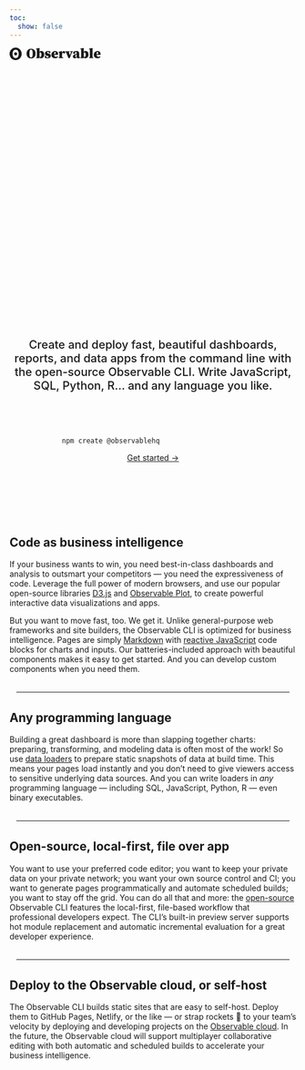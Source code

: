 ```yaml
---
toc:
  show: false
---
```


<a href="https://observablehq.com" style="color: inherit;">
  <svg width="160" viewBox="0 0 164.47500610351562 22.68549919128418" fill="currentColor">
    <path d="M10.9646 18.9046C9.95224 18.9046 9.07507 18.6853 8.33313 18.2467C7.59386 17.8098 7.0028 17.1909 6.62722 16.4604C6.22789 15.7003 5.93558 14.8965 5.75735 14.0684C5.56825 13.1704 5.47613 12.2574 5.48232 11.3427C5.48232 10.6185 5.52984 9.92616 5.62578 9.26408C5.7208 8.60284 5.89715 7.93067 6.15391 7.24843C6.41066 6.56618 6.74143 5.97468 7.14438 5.47308C7.56389 4.9592 8.1063 4.54092 8.72969 4.25059C9.38391 3.93719 10.1277 3.78091 10.9646 3.78091C11.977 3.78091 12.8542 4.00021 13.5962 4.43879C14.3354 4.87564 14.9265 5.49454 15.3021 6.22506C15.6986 6.97704 15.9883 7.7744 16.1719 8.61712C16.3547 9.459 16.447 10.3681 16.447 11.3427C16.447 12.067 16.3995 12.7593 16.3035 13.4214C16.2013 14.1088 16.0206 14.7844 15.7644 15.437C15.4994 16.1193 15.1705 16.7108 14.7739 17.2124C14.3774 17.714 13.8529 18.1215 13.1996 18.4349C12.5463 18.7483 11.8016 18.9046 10.9646 18.9046ZM12.8999 13.3447C13.4242 12.8211 13.7159 12.0966 13.7058 11.3427C13.7058 10.5639 13.4436 9.89654 12.92 9.34074C12.3955 8.78495 11.7441 8.50705 10.9646 8.50705C10.1852 8.50705 9.53376 8.78495 9.00928 9.34074C8.49569 9.87018 8.21207 10.5928 8.22348 11.3427C8.22348 12.1216 8.48572 12.7889 9.00928 13.3447C9.53376 13.9005 10.1852 14.1784 10.9646 14.1784C11.7441 14.1784 12.3891 13.9005 12.8999 13.3447ZM10.9646 22.6855C17.0199 22.6855 21.9293 17.6068 21.9293 11.3427C21.9293 5.07871 17.0199 0 10.9646 0C4.90942 0 0 5.07871 0 11.3427C0 17.6068 4.90942 22.6855 10.9646 22.6855Z"></path>
    <path d="M38.8561 19.5061C37.7933 19.5061 36.7728 19.3289 35.7944 18.9747C34.816 18.6205 33.9388 18.0807 33.1629 17.3553C32.4038 16.6299 31.8049 15.719 31.3664 14.6226C30.9278 13.5261 30.7085 12.2357 30.7085 10.7512C30.7085 9.26677 30.9278 7.97631 31.3664 6.87985C31.8218 5.78338 32.4291 4.87248 33.1882 4.14712C33.9473 3.42177 34.816 2.88197 35.7944 2.52773C36.7728 2.17348 37.7933 1.99636 38.8561 1.99636C39.9188 1.99636 40.9393 2.17348 41.9177 2.52773C42.8961 2.88197 43.7648 3.42177 44.5239 4.14712C45.283 4.87248 45.8819 5.78338 46.3205 6.87985C46.7759 7.97631 47.0036 9.26677 47.0036 10.7512C47.0036 12.2357 46.7843 13.5261 46.3458 14.6226C45.9072 15.719 45.2999 16.6299 44.5239 17.3553C43.7648 18.0807 42.8961 18.6205 41.9177 18.9747C40.9393 19.3289 39.9188 19.5061 38.8561 19.5061ZM38.8561 17.9626C39.5814 17.9626 40.1549 17.6674 40.5767 17.077C41.0152 16.4697 41.3273 15.6263 41.5129 14.5467C41.7153 13.4671 41.8165 12.2019 41.8165 10.7512C41.8165 9.30051 41.7153 8.03535 41.5129 6.95576C41.3273 5.87616 41.0152 5.03273 40.5767 4.42545C40.1549 3.81818 39.5814 3.51454 38.8561 3.51454C38.1476 3.51454 37.574 3.81818 37.1355 4.42545C36.6969 5.03273 36.3764 5.87616 36.1739 6.95576C35.9884 8.03535 35.8956 9.30051 35.8956 10.7512C35.8956 12.2019 35.9884 13.4671 36.1739 14.5467C36.3764 15.6263 36.6969 16.4697 37.1355 17.077C37.574 17.6674 38.1476 17.9626 38.8561 17.9626Z"></path>
    <path d="M48.1784 19.0253V17.7348L49.3171 17.4818C49.334 16.8745 49.3424 16.2251 49.3424 15.5335C49.3424 14.8419 49.3424 14.2346 49.3424 13.7117V3.21091L47.976 3.03379V1.89515L53.7451 0.756516L54.1753 1.03485L54.0741 4.55197V7.74015C55.0693 6.76177 56.267 6.27258 57.6671 6.27258C58.5949 6.27258 59.4383 6.51717 60.1974 7.00636C60.9565 7.47869 61.5553 8.19561 61.9939 9.15712C62.4494 10.1018 62.6771 11.2994 62.6771 12.7502C62.6771 14.1334 62.4156 15.3226 61.8927 16.3179C61.3698 17.3131 60.6866 18.0807 59.8431 18.6205C59.0166 19.1434 58.131 19.4048 57.1863 19.4048C56.461 19.4048 55.8284 19.2783 55.2886 19.0253C54.7488 18.7891 54.2765 18.4433 53.8716 17.9879L53.3656 19.4048L48.1784 19.0253ZM55.3392 8.77758C55.1199 8.77758 54.9091 8.81131 54.7066 8.87879C54.5211 8.94626 54.3355 9.03904 54.15 9.15712V16.6215C54.4873 16.8577 54.8837 16.9758 55.3392 16.9758C56.014 16.9758 56.5537 16.6299 56.9586 15.9383C57.3634 15.2467 57.5659 14.184 57.5659 12.7502C57.5659 11.2994 57.3634 10.2789 56.9586 9.68848C56.5537 9.08121 56.014 8.77758 55.3392 8.77758Z"></path>
    <path d="M68.4474 19.4048C66.693 19.4048 65.1411 18.9916 63.7916 18.165L63.9181 14.9262H66.2207L66.6255 17.5577C66.9123 17.6758 67.2075 17.7686 67.5111 17.8361C67.8148 17.8867 68.1269 17.912 68.4474 17.912C69.0884 17.912 69.586 17.8108 69.9402 17.6083C70.2945 17.4059 70.4716 17.0685 70.4716 16.5962C70.4716 16.2588 70.3366 15.9552 70.0667 15.6853C69.8137 15.4154 69.2655 15.1708 68.4221 14.9515L66.9798 14.572C65.9845 14.3021 65.2254 13.8297 64.7025 13.155C64.1796 12.4634 63.9181 11.6284 63.9181 10.65C63.9181 9.38485 64.3989 8.33899 65.3604 7.51242C66.3388 6.68586 67.7389 6.27258 69.5607 6.27258C70.3366 6.27258 71.0536 6.35692 71.7114 6.52561C72.3862 6.69429 73.0694 6.94732 73.761 7.2847L73.5586 10.1439H71.2307L70.674 7.89197C70.5053 7.85823 70.3198 7.83293 70.1174 7.81606C69.9318 7.78232 69.7041 7.76545 69.4342 7.76545C68.9619 7.76545 68.557 7.8751 68.2196 8.09439C67.8991 8.29682 67.7389 8.61732 67.7389 9.05591C67.7389 9.32581 67.857 9.58727 68.0931 9.8403C68.3293 10.0933 68.8859 10.3379 69.7631 10.5741L71.1801 10.9536C72.3609 11.2741 73.2043 11.7718 73.7104 12.4465C74.2333 13.1213 74.4948 13.9563 74.4948 14.9515C74.4948 16.436 73.9465 17.5493 72.8501 18.2915C71.7705 19.0337 70.3029 19.4048 68.4474 19.4048Z"></path>
    <path d="M82.007 7.63894C81.619 7.63894 81.2901 7.92571 81.0202 8.49924C80.7503 9.07278 80.5985 10.1439 80.5647 11.7127H81.754C82.3613 11.7127 82.7661 11.5946 82.9685 11.3585C83.1878 11.1055 83.2975 10.6584 83.2975 10.0174C83.2975 9.14025 83.1625 8.52455 82.8926 8.1703C82.6396 7.81606 82.3444 7.63894 82.007 7.63894ZM82.0829 19.4048C80.8178 19.4048 79.6876 19.1434 78.6923 18.6205C77.7139 18.0975 76.938 17.3469 76.3644 16.3685C75.7909 15.3732 75.5041 14.184 75.5041 12.8008C75.5041 11.7043 75.6981 10.7512 76.0861 9.94151C76.4741 9.13182 76.997 8.45707 77.6549 7.91727C78.3128 7.36061 79.0466 6.94732 79.8563 6.67742C80.666 6.40752 81.4841 6.27258 82.3106 6.27258C83.5252 6.27258 84.5289 6.52561 85.3217 7.03167C86.1314 7.52086 86.7387 8.18717 87.1435 9.03061C87.5484 9.85717 87.7508 10.7849 87.7508 11.8139C87.7508 12.0838 87.7424 12.32 87.7255 12.5224C87.7086 12.708 87.6749 12.9188 87.6243 13.155H80.59C80.725 14.3864 81.0877 15.2805 81.6781 15.8371C82.2853 16.3938 82.9601 16.6721 83.7023 16.6721C84.3433 16.6721 84.8916 16.5625 85.347 16.3432C85.8193 16.107 86.2326 15.8203 86.5869 15.4829L87.5737 16.4444C87.0339 17.4734 86.2917 18.224 85.347 18.6964C84.4192 19.1687 83.3312 19.4048 82.0829 19.4048Z"></path>
    <path d="M88.7975 19V17.7095L90.0121 17.4312C90.0289 16.8239 90.0374 16.1829 90.0374 15.5082C90.0374 14.8166 90.0374 14.2093 90.0374 13.6864V12.0923C90.0374 11.6199 90.0289 11.2404 90.0121 10.9536C90.0121 10.6669 90.0036 10.4054 89.9868 10.1692C89.9868 9.91621 89.9783 9.62101 89.9615 9.28364L88.5951 9.05591V8.01848L94.1871 6.27258L94.6425 6.55091L94.8449 9.48606C95.1823 8.3896 95.6631 7.5799 96.2872 7.05697C96.9282 6.53404 97.5524 6.27258 98.1596 6.27258C98.7838 6.27258 99.3067 6.45813 99.7284 6.82924C100.167 7.18349 100.428 7.74859 100.513 8.52455C100.479 9.19929 100.277 9.73066 99.9055 10.1186C99.5344 10.4897 99.0958 10.6753 98.5898 10.6753C97.8138 10.6753 97.1053 10.2114 96.4643 9.28364L96.3378 9.10651C96.0342 9.44389 95.7305 9.88248 95.4269 10.4223C95.1401 10.9621 94.9461 11.5187 94.8449 12.0923V13.6864C94.8449 14.1756 94.8449 14.7491 94.8449 15.407C94.8449 16.0648 94.8534 16.689 94.8702 17.2794L96.8439 17.7095V19H88.7975Z"></path>
    <path d="M109.671 7.86667V6.67742H114.428V7.86667L112.91 8.1197L108.735 19H106.457L101.953 8.1197L100.739 7.86667V6.67742H108.355V7.86667L107.014 8.1703L109.114 13.99L111.062 8.145L109.671 7.86667Z"></path>
    <path d="M124.267 19.4048C123.474 19.4048 122.833 19.253 122.344 18.9494C121.872 18.6289 121.526 18.1819 121.307 17.6083C120.817 18.1481 120.32 18.5867 119.814 18.9241C119.324 19.2446 118.624 19.4048 117.714 19.4048C116.718 19.4048 115.917 19.1181 115.31 18.5445C114.719 17.971 114.424 17.1697 114.424 16.1408C114.424 15.4829 114.568 14.9009 114.854 14.3948C115.158 13.8719 115.681 13.3996 116.423 12.9779C117.182 12.5393 118.245 12.1429 119.611 11.7886C119.814 11.738 120.05 11.679 120.32 11.6115C120.59 11.5272 120.868 11.4513 121.155 11.3838V10.4729C121.155 9.39328 121.028 8.65106 120.775 8.24621C120.539 7.84136 120.025 7.63894 119.232 7.63894C119.164 7.63894 119.097 7.63894 119.029 7.63894C118.979 7.63894 118.92 7.63894 118.852 7.63894V8.49924C118.852 9.52823 118.641 10.262 118.22 10.7006C117.798 11.1223 117.317 11.3332 116.777 11.3332C115.748 11.3332 115.107 10.8777 114.854 9.96682C114.854 8.87035 115.369 7.98475 116.398 7.31C117.444 6.61838 118.987 6.27258 121.028 6.27258C122.783 6.27258 124.014 6.66056 124.722 7.43652C125.448 8.19561 125.811 9.44389 125.811 11.1814V16.9758C125.811 17.2625 125.954 17.4059 126.241 17.4059C126.342 17.4059 126.443 17.3722 126.544 17.3047C126.646 17.2204 126.772 17.0685 126.924 16.8492L127.658 17.2541C127.354 18.0301 126.932 18.5867 126.392 18.9241C125.87 19.2446 125.161 19.4048 124.267 19.4048ZM118.776 15.3564C118.776 15.9805 118.903 16.4444 119.156 16.748C119.409 17.0517 119.721 17.2035 120.092 17.2035C120.21 17.2035 120.337 17.1782 120.472 17.1276C120.623 17.0601 120.851 16.9252 121.155 16.7227V12.573C120.902 12.6405 120.657 12.7333 120.421 12.8514C120.067 13.0201 119.704 13.3068 119.333 13.7117C118.962 14.1165 118.776 14.6647 118.776 15.3564Z"></path>
    <path d="M128.165 19.0253V17.7348L129.303 17.4818C129.32 16.8745 129.329 16.2251 129.329 15.5335C129.329 14.8419 129.329 14.2346 129.329 13.7117V3.21091L127.962 3.03379V1.89515L133.731 0.756516L134.161 1.03485L134.06 4.55197V7.74015C135.056 6.76177 136.253 6.27258 137.653 6.27258C138.581 6.27258 139.425 6.51717 140.184 7.00636C140.943 7.47869 141.542 8.19561 141.98 9.15712C142.436 10.1018 142.663 11.2994 142.663 12.7502C142.663 14.1334 142.402 15.3226 141.879 16.3179C141.356 17.3131 140.673 18.0807 139.829 18.6205C139.003 19.1434 138.117 19.4048 137.173 19.4048C136.447 19.4048 135.815 19.2783 135.275 19.0253C134.735 18.7891 134.263 18.4433 133.858 17.9879L133.352 19.4048L128.165 19.0253ZM135.325 8.77758C135.106 8.77758 134.895 8.81131 134.693 8.87879C134.507 8.94626 134.322 9.03904 134.136 9.15712V16.6215C134.474 16.8577 134.87 16.9758 135.325 16.9758C136 16.9758 136.54 16.6299 136.945 15.9383C137.35 15.2467 137.552 14.184 137.552 12.7502C137.552 11.2994 137.35 10.2789 136.945 9.68848C136.54 9.08121 136 8.77758 135.325 8.77758Z"></path>
    <path d="M143.904 19V17.7095L145.043 17.4565C145.06 16.8155 145.068 16.1829 145.068 15.5588C145.085 14.9346 145.094 14.3105 145.094 13.6864V3.28682L143.727 3.03379V1.89515L149.572 0.756516L150.002 1.03485L149.901 4.55197V13.6864C149.901 14.3105 149.901 14.9431 149.901 15.5841C149.918 16.2082 149.935 16.8408 149.952 17.4818L151.09 17.7095V19H143.904Z"></path>
    <path d="M158.732 7.63894C158.344 7.63894 158.015 7.92571 157.745 8.49924C157.475 9.07278 157.323 10.1439 157.289 11.7127H158.478C159.086 11.7127 159.491 11.5946 159.693 11.3585C159.912 11.1055 160.022 10.6584 160.022 10.0174C160.022 9.14025 159.887 8.52455 159.617 8.1703C159.364 7.81606 159.069 7.63894 158.732 7.63894ZM158.807 19.4048C157.542 19.4048 156.412 19.1434 155.417 18.6205C154.438 18.0975 153.662 17.3469 153.089 16.3685C152.515 15.3732 152.229 14.184 152.229 12.8008C152.229 11.7043 152.423 10.7512 152.811 9.94151C153.199 9.13182 153.722 8.45707 154.379 7.91727C155.037 7.36061 155.771 6.94732 156.581 6.67742C157.39 6.40752 158.209 6.27258 159.035 6.27258C160.25 6.27258 161.253 6.52561 162.046 7.03167C162.856 7.52086 163.463 8.18717 163.868 9.03061C164.273 9.85717 164.475 10.7849 164.475 11.8139C164.475 12.0838 164.467 12.32 164.45 12.5224C164.433 12.708 164.399 12.9188 164.349 13.155H157.315C157.45 14.3864 157.812 15.2805 158.403 15.8371C159.01 16.3938 159.685 16.6721 160.427 16.6721C161.068 16.6721 161.616 16.5625 162.072 16.3432C162.544 16.107 162.957 15.8203 163.311 15.4829L164.298 16.4444C163.758 17.4734 163.016 18.224 162.072 18.6964C161.144 19.1687 160.056 19.4048 158.807 19.4048Z"></path>
  </svg>
</a>

<div style="display: flex; flex-direction: column; align-items: center; font-family: var(--sans-serif); margin: 4rem 0; text-wrap: balance; text-align: center;">
  <span style="font-weight: 900; font-size: var(--hero-font-size); line-height: 1; padding: 2rem 0; background: linear-gradient(30deg, var(--theme-foreground-focus), currentColor); -webkit-background-clip: text; background-clip: text; -webkit-text-fill-color: transparent;">The best dashboards are built by developers</span>
  <span style="font-weight: 500; max-width: 34em; font-size: 20px; color: var(--theme-foreground-muted);">Create and deploy fast, beautiful dashboards, reports, and data apps from the command line with the open-source Observable&nbsp;CLI. Write JavaScript, SQL, Python, R… and any language you like.</span>
</div>

<div style="display: flex; flex-direction: column; align-items: center; font-family: var(--sans-serif); margin: 4rem 0 8rem; text-wrap: balance; text-align: center;">
  <pre style="width: 20rem; text-align: initial;"><code class="language-sh">npm create @observablehq</code></pre>
  <a href="./getting-started">Get started →</a>
</div>

<style>

:root {
  --hero-font-size: 14vw;
}

@media (min-width: 640px) {
  :root {
    --hero-font-size: 90px;
  }
}

hr {
  margin: 2rem auto;
  max-width: 30rem;
}

</style>

## Code as business intelligence

If your business wants to win, you need best-in-class dashboards and analysis to outsmart your competitors — you need the expressiveness of code. Leverage the full power of modern browsers, and use our popular open-source libraries [D3.js](https://d3js.org) and [Observable Plot](https://observablehq.com/plot/), to create powerful interactive data visualizations and apps.

But you want to move fast, too. We get it. Unlike general-purpose web frameworks and site builders, the Observable CLI is optimized for business intelligence. Pages are simply [Markdown](./markdown) with [reactive JavaScript](./javascript) code blocks for charts and inputs. Our batteries-included approach with beautiful components makes it easy to get started. And you can develop custom components when you need them.

---

## Any programming language

Building a great dashboard is more than slapping together charts: preparing, transforming, and modeling data is often most of the work! So use [data loaders](./loaders) to prepare static snapshots of data at build time. This means your pages load instantly and you don’t need to give viewers access to sensitive underlying data sources. And you can write loaders in _any_ programming language — including SQL, JavaScript, Python, R — even binary executables.

---

## Open-source, local-first, file over app

You want to use your preferred code editor; you want to keep your private data on your private network; you want your own source control and CI; you want to generate pages programmatically and automate scheduled builds; you want to stay off the grid. You can do all that and more: the [open-source](https://github.com/observablehq/cli) Observable CLI features the local-first, file-based workflow that professional developers expect. The CLI’s built-in preview server supports hot module replacement and automatic incremental evaluation for a great developer experience.

---

## Deploy to the Observable cloud, or self-host

The Observable CLI builds static sites that are easy to self-host. Deploy them to GitHub Pages, Netlify, or the like — or strap rockets 🚀 to your team’s velocity by deploying and developing projects on the [Observable cloud](https://observablehq.com). In the future, the Observable cloud will support multiplayer collaborative editing with both automatic and scheduled builds to accelerate your business intelligence.
